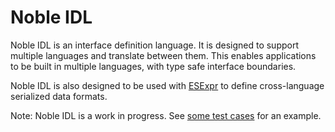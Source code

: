 # Noble IDL

Noble IDL is an interface definition language.
It is designed to support multiple languages and translate between them.
This enables applications to be built in multiple languages, with type safe interface boundaries.

Noble IDL is also designed to be used with [ESExpr](https://github.com/argon-lang/esexpr/) to define cross-language serialized data formats.

Note: Noble IDL is a work in progress.
See [some test cases](noble-idl-compiler/tests/compile_output/noble-idl/test.nidl) for an example.


